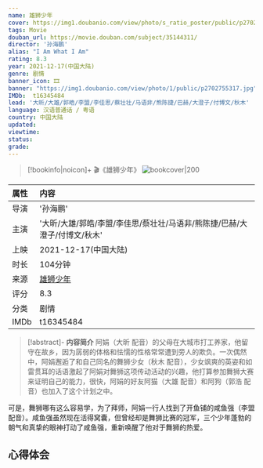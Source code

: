 ```yaml
---
name: 雄狮少年
cover: https://img1.doubanio.com/view/photo/s_ratio_poster/public/p2702755317.jpg
tags: Movie
douban_url: https://movie.douban.com/subject/35144311/
director: '孙海鹏'
alias: "I Am What I Am"
rating: 8.3
year: 2021-12-17(中国大陆)
genre: 剧情
banner_icon: 🎞
banner: "https://img1.doubanio.com/view/photo/1/public/p2702755317.jpg"
IMDb:  t16345484
lead: '大昕/大雄/郭皓/李盟/李佳思/蔡壮壮/马语非/熊陈捷/巴赫/大澄子/付博文/秋木' 
language: 汉语普通话 / 粤语 
country: 中国大陆 
updated: 
viewtime:
status: 
grade: 
---
```

> [!bookinfo|noicon]+ 🎬《雄狮少年》
> ![bookcover|200](https://img1.doubanio.com/view/photo/s_ratio_poster/public/p2702755317.jpg)
>
| 属性 | 内容                                       |
|:---- |:------------------------------------------ |
| 导演 | '孙海鹏'                         |
| 主演 | '大昕/大雄/郭皓/李盟/李佳思/蔡壮壮/马语非/熊陈捷/巴赫/大澄子/付博文/秋木'                             |
| 上映 | 2021-12-17(中国大陆)                             |
| 时长 | 104分钟                   |
| 来源 | [雄狮少年](https://movie.douban.com/subject/35144311/) |
| 评分 | 8.3                           |
| 分类 | 剧情                            |
| IMDb | t16345484                             | 

> [!abstract]- **内容简介**
>  阿娟（大昕 配音）的父母在大城市打工养家，他留守在故乡，因为孱弱的体格和怯懦的性格常常遭到旁人的欺负。一次偶然中，阿娟邂逅了和自己同名的舞狮少女（秋木 配音），少女飒爽的英姿和如雷贯耳的话语激起了阿娟对舞狮这项传动活动的兴趣，他打算参加舞狮大赛来证明自己的能力，很快，阿娟的好友阿猫（大雄 配音）和阿狗（郭浩 配音）也加入了这个计划之中。

















可是，舞狮哪有这么容易学，为了拜师，阿娟一行人找到了开鱼铺的咸鱼强（李盟 配音）。咸鱼强虽然现在活得窝囊，但曾经却是舞狮比赛的冠军，三个少年蓬勃的朝气和真挚的眼神打动了咸鱼强，重新唤醒了他对于舞狮的热爱。
>  
## 心得体会
